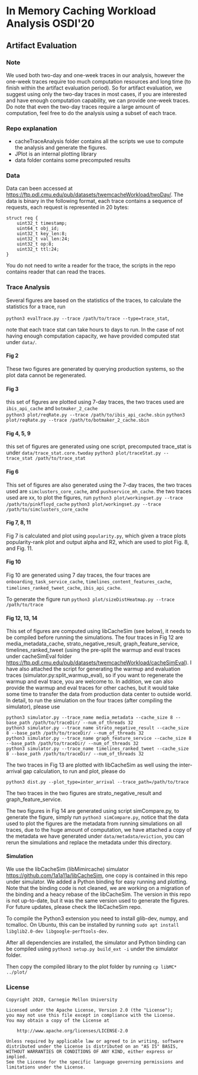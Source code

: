 # In Memory Caching Workload Analysis OSDI'20 

## Artifact Evaluation 
### Note
We used both two-day and one-week traces in our analysis, however the one-week traces require too much computation resources and long time (to finish within the artifact evaluation period). So for artifact evaluation, we suggest using only the two-day traces in most cases, if you are interested and have enough computation capability, we can provide one-week traces. 
Do note that even the two-day traces require a large amount of computation, feel free to do the analysis using a subset of each trace. 


### Repo explanation 
* cacheTraceAnalysis folder contains all the scripts we use to compute the analysis and generate the figures.  
* JPlot is an internal plotting library 
* data folder contains some precomputed results 

### Data 
Data can been accessed at <https://ftp.pdl.cmu.edu/pub/datasets/twemcacheWorkload/twoDay/>. 
The data is binary in the following format, each trace contains a sequence of requests, each request is represented in 20 bytes: 
```
struct req {
    uint32_t timestamp;
    uint64_t obj_id; 
    uint32_t key_len:8; 
    uint32_t val_len:24;
    uint32_t op:8;
    uint32_t ttl:24;
} 
```

You do not need to write a reader for the trace, the scripts in the repo contains reader that can read the traces. 


### Trace Analysis  
Several figures are based on the statistics of the traces, to calculate the statistics for a trace, run 

`python3 evalTrace.py --trace /path/to/trace --type=trace_stat`, 

note that each trace stat can take hours to days to run. In the case of not having enough computation capacity, we have provided computed stat under `data/`. 


#### Fig 2 
These two figures are generated by querying production systems, so the plot data cannot be regenerated. 

#### Fig 3
this set of figures are plotted using 7-day traces, the two traces used are `ibis_api_cache` and `botmaker_2_cache`  
`python3 plot/reqRate.py --trace /path/to/ibis_api_cache.sbin`
`python3 plot/reqRate.py --trace /path/to/botmaker_2_cache.sbin`


#### Fig 4, 5, 9 
this set of figures are generated using one script, precomputed trace_stat is under `data/trace_stat.core.twoday` 
`python3 plot/traceStat.py --trace_stat /path/to/trace_stat`

#### Fig 6
This set of figures are also generated using the 7-day traces, the two traces used are `simclusters_core_cache`, and `pushservice_mh_cache`. 
the two traces used are xx, to plot the figures, run 
`python3 plot/workingset.py --trace /path/to/pinkfloyd_cache`
`python3 plot/workingset.py --trace /path/to/simclusters_core_cache`

#### Fig 7, 8, 11
Fig 7 is calculated and plot using `popularity.py`, which given a trace plots popularity-rank plot and output alpha and R2, which are used to plot Fig. 8, and Fig. 11. 

#### Fig 10 
Fig 10 are generated using 7 day traces, the four traces are `onboarding_task_service_cache`, `timelines_content_features_cache`, `timelines_ranked_tweet_cache`, `ibis_api_cache`. 

To generate the figure run 
`python3 plot/sizeDistHeatmap.py --trace /path/to/trace`

#### Fig 12, 13, 14 
This set of figures are computed using libCacheSim (see below), it needs to be compiled before running the simulations. 
The four traces in Fig 12 are media_metadata_cache, strato_negative_result, graph_feature_service, timelines_ranked_tweet (using the pre-split the warmup and eval traces under cacheSimEval folder <https://ftp.pdl.cmu.edu/pub/datasets/twemcacheWorkload/cacheSimEval>). 
I have also attached the script for generating the warmup and evaluation traces (simulator.py:split_warmup_eval), so if you want to regenerate the warmup and eval trace, you are welcome to. In addition, we can also provide the warmup and eval traces for other caches, but it would take some time to transfer the data from production data center to outside world. 
In detail, to run the simulation on the four traces (after compiling the simulator), please use 
```
python3 simulator.py --trace_name media_metadata --cache_size 8 --base_path /path/to/traceDir/ --num_of_threads 32 
python3 simulator.py --trace_name strato_negative_result --cache_size 8 --base_path /path/to/traceDir/ --num_of_threads 32 
python3 simulator.py --trace_name graph_feature_service --cache_size 8 --base_path /path/to/traceDir/ --num_of_threads 32 
python3 simulator.py --trace_name timelines_ranked_tweet --cache_size 8 --base_path /path/to/traceDir/ --num_of_threads 32 
```


The two traces in Fig 13 are plotted with libCacheSim as well using the inter-arrival gap calculation, to run and plot, please do 

`python3 dist.py --plot_type=inter_arrival --trace_path=/path/to/trace` 

The two traces in the two figures are strato_negative_result and graph_feature_service. 


The two figures in Fig 14 are generated using script simCompare.py, to generate the figure, simply run `python3 simCompare.py`, notice that the data used to plot the figures are the metadata from running simulations on all traces, due to the huge amount of computation, we have attached a copy of the metadata we have generated under `data/metadata/eviction`, you can rerun the simulations and replace the metadata under this directory. 



#### Simulation 
We use the libCacheSim (libMimircache) simulator <https://github.com/1a1a11a/libCacheSim>, one copy is contained in this repo under simulator. 
We added a Python binding for easy running and plotting. Note that the binding code is not cleaned, we are working on a migration of the binding and a heacy rebase of the libCacheSim. The version in this repo is not up-to-date, but it was the same version used to generate the figures. For future updates, please check the libCacheSim repo. 

To compile the Python3 extension you need to install glib-dev, numpy, and tcmalloc. 
On Ubuntu, this can be installed by running
`sudo apt install libglib2.0-dev libgoogle-perftools-dev`. 

After all dependencies are installed, the simulator and Python binding can be compiled using `python3 setup.py build_ext -i` under the simulator folder. 

Then copy the compiled library to the plot folder by running `cp libMC* ../plot/`




### License
```
Copyright 2020, Carnegie Mellon University

Licensed under the Apache License, Version 2.0 (the "License");
you may not use this file except in compliance with the License.
You may obtain a copy of the License at

    http://www.apache.org/licenses/LICENSE-2.0

Unless required by applicable law or agreed to in writing, software
distributed under the License is distributed on an "AS IS" BASIS,
WITHOUT WARRANTIES OR CONDITIONS OF ANY KIND, either express or implied.
See the License for the specific language governing permissions and
limitations under the License.
```






